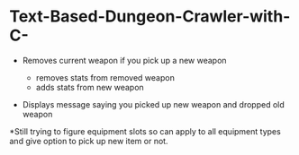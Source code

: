# Text-Based-Dungeon-Crawler-with-C-

* Removes current weapon if you pick up a new weapon
    * removes stats from removed weapon
    * adds stats from new weapon

* Displays message saying you picked up new weapon and dropped old weapon

*Still trying to figure equipment slots so can apply to all equipment types and give option to pick up new item or not.